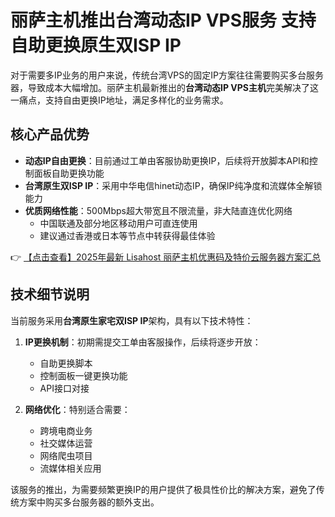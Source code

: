 # 丽萨主机推出台湾动态IP VPS服务 支持自助更换原生双ISP IP

对于需要多IP业务的用户来说，传统台湾VPS的固定IP方案往往需要购买多台服务器，导致成本大幅增加。丽萨主机最新推出的**台湾动态IP VPS主机**完美解决了这一痛点，支持自由更换IP地址，满足多样化的业务需求。

## 核心产品优势

- **动态IP自由更换**：目前通过工单由客服协助更换IP，后续将开放脚本API和控制面板自助更换功能
- **台湾原生双ISP IP**：采用中华电信hinet动态IP，确保IP纯净度和流媒体全解锁能力
- **优质网络性能**：500Mbps超大带宽且不限流量，非大陆直连优化网络
  - 中国联通及部分地区移动用户可直连使用
  - 建议通过香港或日本等节点中转获得最佳体验

👉 [【点击查看】2025年最新 Lisahost 丽萨主机优惠码及特价云服务器方案汇总](https://bit.ly/lisazhuji)

## 技术细节说明

当前服务采用**台湾原生家宅双ISP IP**架构，具有以下技术特性：

1. **IP更换机制**：初期需提交工单由客服操作，后续将逐步开放：
   - 自助更换脚本
   - 控制面板一键更换功能
   - API接口对接

2. **网络优化**：特别适合需要：
   - 跨境电商业务
   - 社交媒体运营
   - 网络爬虫项目
   - 流媒体相关应用

该服务的推出，为需要频繁更换IP的用户提供了极具性价比的解决方案，避免了传统方案中购买多台服务器的额外支出。